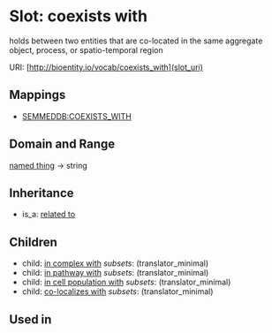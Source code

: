 # Slot: coexists with


holds between two entities that are co-located in the same aggregate object, process, or spatio-temporal region

URI: [http://bioentity.io/vocab/coexists_with](slot_uri)
## Mappings

 * [SEMMEDDB:COEXISTS_WITH](http://purl.obolibrary.org/obo/SEMMEDDB_COEXISTS_WITH)
## Domain and Range

[named thing](NamedThing.md) -> string
## Inheritance

 *  is_a: [related to](related_to.md)
## Children

 *  child: [in complex with](in_complex_with.md) *subsets*: (translator_minimal)
 *  child: [in pathway with](in_pathway_with.md) *subsets*: (translator_minimal)
 *  child: [in cell population with](in_cell_population_with.md) *subsets*: (translator_minimal)
 *  child: [co-localizes with](co-localizes_with.md) *subsets*: (translator_minimal)
## Used in

